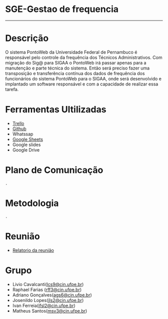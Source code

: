 # **SGE-Gestao de frequencia**
---

# Descrição
O sistema PontoWeb da Universidade Federal de Pernambuco é responsável pelo controle da frequência dos Técnicos Administrativos. Com migração do Sig@ para SIGAA o PontoWeb irá passar apenas para a manutenção e parte técnica do sistema. Então será preciso fazer uma transposição  e transferência contínua dos dados de frequência dos funcionários do sistema PontoWeb para o SIGAA, onde será desenvolvido e implantado um software responsável e com a capacidade de realizar essa tarefa.

# Ferramentas Ultilizadas
- [Trello](https://trello.com/b/uB9PHvzY/gerenciamento-sge)
- [Github](https://github.com/lcs9/SGE-2019.1)
- Whatssap
- [Google Sheets](http://bit.do/eMZEi)
- Google slides
- Google Drive

# Plano de Comunicação
    .
# Metodologia
    .

# Reunião
- [Relatorio da reunião](http://bit.do/eMZEi)
# Grupo
- Livio Cavalcanti(lcs9@cin.ufpe.br)
- Raphael Farias (rff3@cin.ufpe.br)
- Adriano Gonçalves(ags6@cin.ufpe.br)
- Josenildo Lopes(jls2@cin.ufpe.br)
- Ivan Ferreia(ifsl2@cin.ufpe.br)
- Matheus Santos(msv3@cin.ufpe.br)


